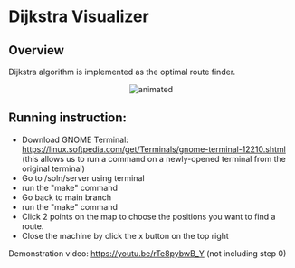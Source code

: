 # Dijkstra Visualizer

## Overview
Dijkstra algorithm is implemented as the optimal route finder.

<p align="center">
  <img src="assets/demonstration.gif" alt="animated" />
</p>

## Running instruction:
- Download GNOME Terminal: https://linux.softpedia.com/get/Terminals/gnome-terminal-12210.shtml (this allows us to run a command on a newly-opened terminal from the original terminal)
- Go to /soln/server using terminal
- run the "make" command
- Go back to main branch
- run the "make" command
- Click 2 points on the map to choose the positions you want to find a route.
- Close the machine by click the x button on the top right

Demonstration video: https://youtu.be/rTe8pybwB_Y (not including step 0)
